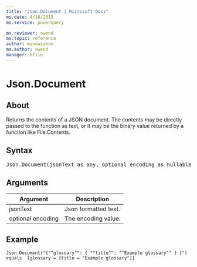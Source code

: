 ```yaml
---
title: "Json.Document | Microsoft Docs"
ms.date: 4/16/2018
ms.service: powerquery

ms.reviewer: owend
ms.topic: reference
author: minewiskan
ms.author: owend
manager: kfile
---
```

# Json.Document

  
## About  
Returns the contents of a JSON document.  The contents may be directly passed to the function as text, or it may be the binary value returned by a function like File.Contents.  
  
## Syntax

<pre>
Json.Document(jsonText as any, optional encoding as nullable number) as any  
</pre>
  
## Arguments  
  
|Argument|Description|  
|------------|---------------|  
|jsonText|Json formatted text.|  
|optional encoding|The encoding value.|  
  
## Example  
  
```powerquery-m
Json.Document("{""glossary"": { ""title"": ""Example glossary"" } }")    
equals  [glossary = [title = "Example glossary"]]  
```  
